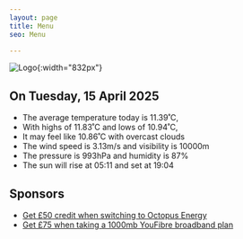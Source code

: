 ```yaml
---
layout: page
title: Menu
seo: Menu

---
```


![Logo](/images/logo.jpg){:width="832px"}

<!-- weather_marker starts -->
## On Tuesday, 15 April 2025

- The average temperature today is 11.39˚C,
- With highs of 11.83˚C and lows of 10.94˚C,
- It may feel like 10.86˚C with overcast clouds
- The wind speed is 3.13m/s and visibility is 10000m
- The pressure is 993hPa and humidity is 87%
- The sun will rise at 05:11 and set at 19:04

<!-- weather_marker ends -->

## Sponsors

- [Get £50 credit when switching to Octopus Energy](https://bit.ly/3oD1nnS)
- [Get £75 when taking a 1000mb YouFibre broadband plan](https://aklam.io/91zWhU?)



